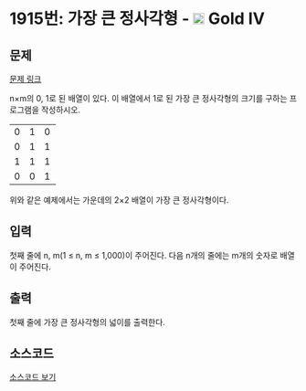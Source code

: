 # 1915번: 가장 큰 정사각형 - <img src="https://static.solved.ac/tier_small/12.svg" style="height:20px" /> Gold IV

<!-- performance -->

<!-- 문제 제출 후 깃허브에 푸시를 했을 때 제출한 코드의 성능이 입력될 공간입니다.-->

<!-- end -->

## 문제

[문제 링크](https://boj.kr/1915)


<p>n×m의 0, 1로 된 배열이 있다. 이 배열에서 1로 된 가장 큰 정사각형의 크기를 구하는 프로그램을 작성하시오.</p>

<table class="table table-bordered" style="width: 16%">
<tbody>
<tr>
<td style="width: 4%; text-align: center;">0</td>
<td style="width: 4%; text-align: center;">1</td>
<td style="width: 4%; text-align: center;">0</td>
<td style="width: 4%; text-align: center;">0</td>
</tr>
<tr>
<td style="text-align: center;">0</td>
<td style="text-align: center;">1</td>
<td style="text-align: center;">1</td>
<td style="text-align: center;">1</td>
</tr>
<tr>
<td style="text-align: center;">1</td>
<td style="text-align: center;">1</td>
<td style="text-align: center;">1</td>
<td style="text-align: center;">0</td>
</tr>
<tr>
<td style="text-align: center;">0</td>
<td style="text-align: center;">0</td>
<td style="text-align: center;">1</td>
<td style="text-align: center;">0</td>
</tr>
</tbody>
</table>

<p>위와 같은 예제에서는 가운데의 2×2 배열이 가장 큰 정사각형이다.</p>



## 입력


<p>첫째 줄에 n, m(1 ≤ n, m ≤ 1,000)이 주어진다. 다음 n개의 줄에는 m개의 숫자로 배열이 주어진다.</p>



## 출력


<p>첫째 줄에 가장 큰 정사각형의 넓이를 출력한다.</p>



## 소스코드

[소스코드 보기](가장%20큰%20정사각형.cpp)